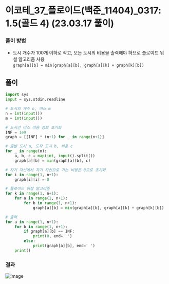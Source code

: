 # 이코테_37_플로이드(백준_11404)_0317: 1.5(골드 4) (23.03.17 풀이)
### 풀이 방법
- 도시 개수가 100개 이하로 작고, 모든 도시의 비용을 출력해야 하므로 플로이드 워셜 알고리즘 사용  
  `graph[a][b] = min(graph[a][b], graph[a][k] + graph[k][b])`

## 풀이
```python
import sys
input = sys.stdin.readline

# 도시의 개수 n, 버스 m
n = int(input())
m = int(input())

# 도시간 버스 비용 정보 초기화
INF = 1e9
graph = [[INF] * (n+1) for _ in range(n+1)]

# 출발 도시 a, 도착 도시 b, 비용 c
for _ in range(m):
    a, b, c = map(int, input().split())
    graph[a][b] = min(graph[a][b], c)

# 자기 자신에서 자기 자신으로 가는 비용은 0으로 초기화
for i in range(1, n+1):
    graph[i][i] = 0

# 플로이드 워셜 알고리즘
for k in range(1, n+1):
    for a in range(1, n+1):
        for b in range(1, n+1):
            graph[a][b] = min(graph[a][b], graph[a][k] + graph[k][b])

# 출력
for a in range(1, n+1):
    for b in range(1, n+1):
        if graph[a][b] == INF:
            print(0, end=' ')
        else:
            print(graph[a][b], end=' ')
    print()
```

### 결과
![image](https://user-images.githubusercontent.com/69101394/225864097-6bf80df3-cdb2-43c2-93fb-c66e15af8bfc.png)
